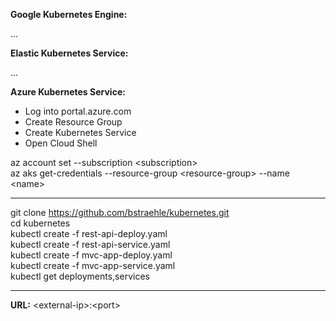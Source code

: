 **Google Kubernetes Engine:**  

...  

**Elastic Kubernetes Service:**  

...  

**Azure Kubernetes Service:**

- Log into portal.azure.com  
- Create Resource Group  
- Create Kubernetes Service  
- Open Cloud Shell  

az account set --subscription &lt;subscription&gt;  
az aks get-credentials --resource-group &lt;resource-group&gt; --name &lt;name&gt;  

---

git clone https://github.com/bstraehle/kubernetes.git  
cd kubernetes  
kubectl create -f rest-api-deploy.yaml  
kubectl create -f rest-api-service.yaml  
kubectl create -f mvc-app-deploy.yaml  
kubectl create -f mvc-app-service.yaml  
kubectl get deployments,services  

---

**URL:** &lt;external-ip&gt;:&lt;port&gt;  
